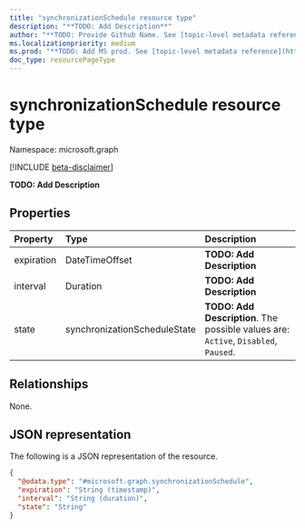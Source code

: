 ```yaml
---
title: "synchronizationSchedule resource type"
description: "**TODO: Add Description**"
author: "**TODO: Provide Github Name. See [topic-level metadata reference](https://msgo.azurewebsites.net/add/document/guidelines/metadata.html#topic-level-metadata)**"
ms.localizationpriority: medium
ms.prod: "**TODO: Add MS prod. See [topic-level metadata reference](https://msgo.azurewebsites.net/add/document/guidelines/metadata.html#topic-level-metadata)**"
doc_type: resourcePageType
---
```


# synchronizationSchedule resource type

Namespace: microsoft.graph

[!INCLUDE [beta-disclaimer](../../includes/beta-disclaimer.md)]

**TODO: Add Description**

## Properties
|Property|Type|Description|
|:---|:---|:---|
|expiration|DateTimeOffset|**TODO: Add Description**|
|interval|Duration|**TODO: Add Description**|
|state|synchronizationScheduleState|**TODO: Add Description**. The possible values are: `Active`, `Disabled`, `Paused`.|

## Relationships
None.

## JSON representation
The following is a JSON representation of the resource.
<!-- {
  "blockType": "resource",
  "@odata.type": "microsoft.graph.synchronizationSchedule"
}
-->
``` json
{
  "@odata.type": "#microsoft.graph.synchronizationSchedule",
  "expiration": "String (timestamp)",
  "interval": "String (duration)",
  "state": "String"
}
```

